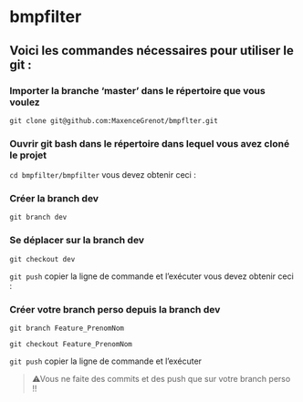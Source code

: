 # bmpfilter

## Voici les commandes nécessaires pour utiliser le git : 
### Importer la branche ‘master’ dans le répertoire que vous voulez
` git clone git@github.com:MaxenceGrenot/bmpflter.git `

### Ouvrir git bash dans le répertoire dans lequel vous avez cloné le projet
` cd bmpfilter/bmpfilter `
vous devez obtenir ceci :
### Créer la branch dev
` git branch dev `
### Se déplacer sur la branch dev
` git checkout dev `   

` git push `
copier la ligne de commande et l’exécuter
vous devez obtenir ceci :
### Créer votre branch perso depuis la branch dev
` git branch Feature_PrenomNom ` 

` git checkout Feature_PrenomNom ` 

` git push `
copier la ligne de commande et l’exécuter

> ⚠Vous ne faite des commits et des push que sur votre
branch perso !!